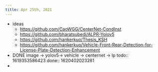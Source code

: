 ```yaml
---
title: Apr 25th, 2021
---
```


- ideas
	- https://github.com/CaoWGG/CenterNet-CondInst
	- https://github.com/bharatsubedi/ALPR-Yolov5
	- https://github.com/hankerkuo/Thesis_KSH
	- https://github.com/hankerkuo/Vehicle-Front-Rear-Detection-for-License-Plate-Detection-Enhancement
- DONE image -> yolov5-> vehicle -> centernet -> lp
  todo:: 1619353586423
  done:: 1620402023281
-